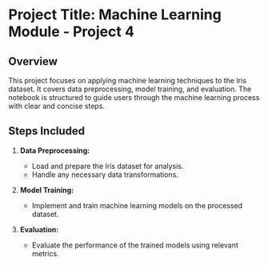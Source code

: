 # Project Title: Machine Learning Module - Project 4

## Overview

This project focuses on applying machine learning techniques to the Iris dataset. It covers data preprocessing, model training, and evaluation. The notebook is structured to guide users through the machine learning process with clear and concise steps.

## Steps Included

1. **Data Preprocessing:**
   - Load and prepare the Iris dataset for analysis.
   - Handle any necessary data transformations.

2. **Model Training:**
   - Implement and train machine learning models on the processed dataset.

3. **Evaluation:**
   - Evaluate the performance of the trained models using relevant metrics.
